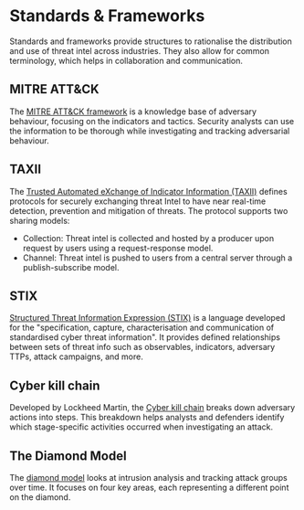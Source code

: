 # Standards & Frameworks

Standards and frameworks provide structures to rationalise the distribution and use of threat intel across industries. 
They also allow for common terminology, which helps in collaboration and communication. 

## MITRE ATT&CK

The [MITRE ATT&CK framework](green-frameworks:docs/models/mitre) is a knowledge base of adversary behaviour, focusing on the indicators and tactics. Security 
analysts can use the information to be thorough while investigating and tracking adversarial behaviour.

## TAXII

The [Trusted Automated eXchange of Indicator Information (TAXII)](https://oasis-open.github.io/cti-documentation/taxii/intro) 
defines protocols for securely exchanging threat Intel to have near real-time detection, prevention and mitigation of 
threats. The protocol supports two sharing models:

* Collection: Threat intel is collected and hosted by a producer upon request by users using a request-response model.
* Channel: Threat intel is pushed to users from a central server through a publish-subscribe model.

## STIX

[Structured Threat Information Expression (STIX)](https://oasis-open.github.io/cti-documentation/stix/intro) is a 
language developed for the "specification, capture, characterisation and communication of standardised cyber threat 
information". It provides defined relationships between sets of threat info such as observables, indicators, adversary 
TTPs, attack campaigns, and more.

## Cyber kill chain

Developed by Lockheed Martin, the [Cyber kill chain](green-frameworks:docs/models/ckc) breaks down adversary actions 
into steps. This breakdown helps analysts and defenders identify which stage-specific activities occurred when 
investigating an attack.

## The Diamond Model

The [diamond model](green-frameworks:docs/models/diamond) looks at intrusion analysis and tracking attack groups over 
time. It focuses on four key areas, each representing a different point on the diamond.